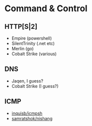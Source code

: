 # Command & Control

## HTTP[S|2]
- Empire (powershell)
- SilentTrinity (.net etc)
- Merlin (go)
- Cobalt Strike (various)

## DNS
- Jaqen, I guess?
- Cobalt Strike (I guess?)

## ICMP
* [inquisb/icmpsh](https://github.com/inquisb/icmpsh)
* [samratshok/nishang](https://github.com/samratashok/nishang/blob/master/Shells/Invoke-PowerShellIcmp.ps1)
